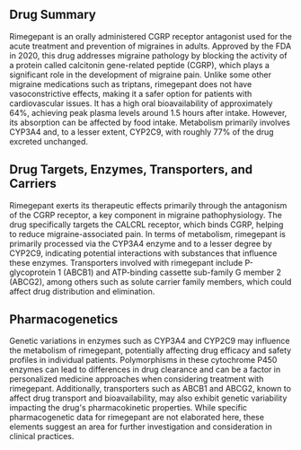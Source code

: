 ## Drug Summary
Rimegepant is an orally administered CGRP receptor antagonist used for the acute treatment and prevention of migraines in adults. Approved by the FDA in 2020, this drug addresses migraine pathology by blocking the activity of a protein called calcitonin gene-related peptide (CGRP), which plays a significant role in the development of migraine pain. Unlike some other migraine medications such as triptans, rimegepant does not have vasoconstrictive effects, making it a safer option for patients with cardiovascular issues. It has a high oral bioavailability of approximately 64%, achieving peak plasma levels around 1.5 hours after intake. However, its absorption can be affected by food intake. Metabolism primarily involves CYP3A4 and, to a lesser extent, CYP2C9, with roughly 77% of the drug excreted unchanged.

## Drug Targets, Enzymes, Transporters, and Carriers
Rimegepant exerts its therapeutic effects primarily through the antagonism of the CGRP receptor, a key component in migraine pathophysiology. The drug specifically targets the CALCRL receptor, which binds CGRP, helping to reduce migraine-associated pain. In terms of metabolism, rimegepant is primarily processed via the CYP3A4 enzyme and to a lesser degree by CYP2C9, indicating potential interactions with substances that influence these enzymes. Transporters involved with rimegepant include P-glycoprotein 1 (ABCB1) and ATP-binding cassette sub-family G member 2 (ABCG2), among others such as solute carrier family members, which could affect drug distribution and elimination.

## Pharmacogenetics
Genetic variations in enzymes such as CYP3A4 and CYP2C9 may influence the metabolism of rimegepant, potentially affecting drug efficacy and safety profiles in individual patients. Polymorphisms in these cytochrome P450 enzymes can lead to differences in drug clearance and can be a factor in personalized medicine approaches when considering treatment with rimegepant. Additionally, transporters such as ABCB1 and ABCG2, known to affect drug transport and bioavailability, may also exhibit genetic variability impacting the drug's pharmacokinetic properties. While specific pharmacogenetic data for rimegepant are not elaborated here, these elements suggest an area for further investigation and consideration in clinical practices.